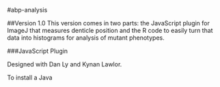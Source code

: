 #abp-analysis

##Version 1.0
This version comes in two parts: the JavaScript plugin for ImageJ that measures denticle position and the R code to easily turn that data into histograms for analysis of mutant phenotypes.

###JavaScript Plugin

Designed with Dan Ly and Kynan Lawlor.

To install a Java
